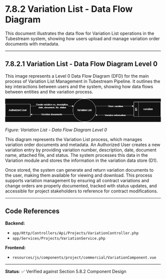 # 7.8.2 Variation List - Data Flow Diagram

This document illustrates the data flow for Variation List operations in the Tubestream system, showing how users upload and manage variation order documents with metadata.

---

## 7.8.2.1 Variation List - Data Flow Diagram Level 0

This image represents a Level 0 Data Flow Diagram (DFD) for the main process of Variation List Management in Tubestream Pipeline. It outlines the key interactions between users and the system, showing how data flows between entities and the variation process.

![7.8.2-Variation-List-0.png](7.8.2-Variation-List-0.png)

*Figure: Variation List - Data Flow Diagram Level 0*

This diagram represents the Variation List process, which manages variation order documents and metadata. An Authorized User creates a new variation entry by providing variation number, description, date, document name, attached file, and status. The system processes this data in the Variation module and stores the information in the variation data store (D1).

Once stored, the system can generate and return variation documents to the user, making them available for viewing and download. This process supports variation management by ensuring all contract variations and change orders are properly documented, tracked with status updates, and accessible for project stakeholders to reference for contract modifications.

---

## Code References

**Backend:**
- `app/Http/Controllers/Api/Projects/VariationController.php`
- `app/Services/Projects/VariationService.php`

**Frontend:**
- `resources/js/components/project/commercial/VariationComponent.vue`

---

**Status**: ✅ Verified against Section 5.8.2 Component Design
